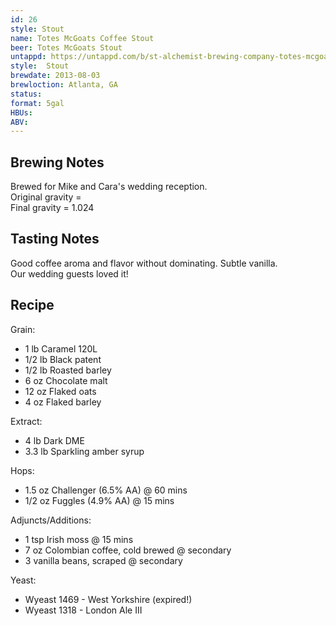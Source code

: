 ```yaml
---
id: 26
style: Stout
name: Totes McGoats Coffee Stout
beer: Totes McGoats Stout
untappd: https://untappd.com/b/st-alchemist-brewing-company-totes-mcgoats-coffee-stout/464747
style:  Stout
brewdate: 2013-08-03
brewloction: Atlanta, GA
status:
format: 5gal
HBUs:
ABV:
---
```

## Brewing Notes
Brewed for Mike and Cara's wedding reception.  
Original gravity =   
Final gravity = 1.024

## Tasting Notes
Good coffee aroma and flavor without dominating. Subtle vanilla.  
Our wedding guests loved it!

## Recipe
Grain:

  + 1 lb Caramel 120L
  + 1/2 lb Black patent
  + 1/2 lb Roasted barley
  + 6 oz Chocolate malt
  + 12 oz Flaked oats
  + 4 oz Flaked barley

Extract:

  + 4 lb Dark DME
  + 3.3 lb Sparkling amber syrup

Hops:

  + 1.5 oz Challenger (6.5% AA) @ 60 mins
  + 1/2 oz Fuggles (4.9% AA) @ 15 mins

Adjuncts/Additions:

  + 1 tsp Irish moss @ 15 mins
  + 7 oz Colombian coffee, cold brewed @ secondary
  + 3 vanilla beans, scraped @ secondary

Yeast:

  + Wyeast 1469 - West Yorkshire (expired!)
  + Wyeast 1318 - London Ale III
